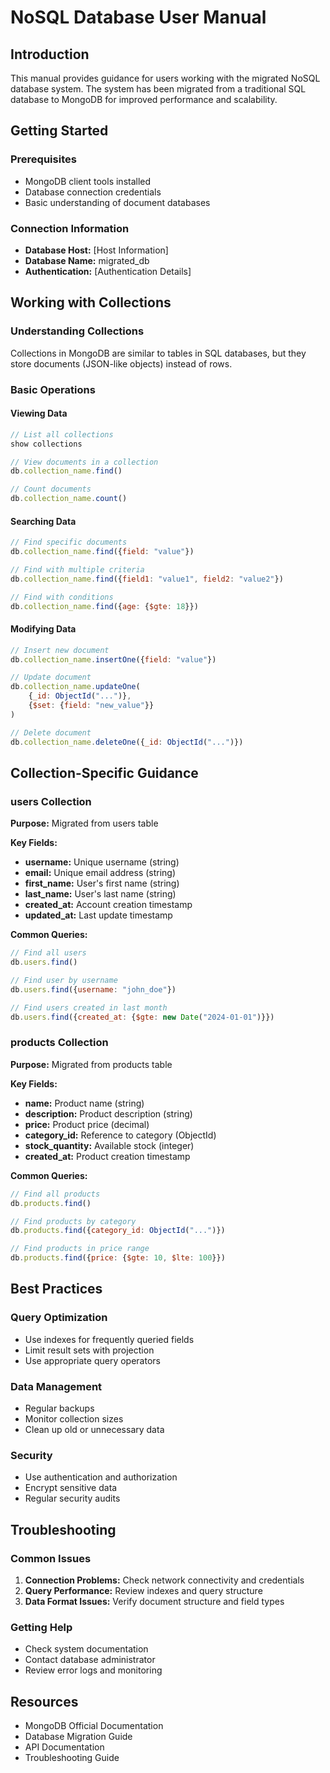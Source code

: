 # NoSQL Database User Manual

## Introduction

This manual provides guidance for users working with the migrated NoSQL database system. The system has been migrated from a traditional SQL database to MongoDB for improved performance and scalability.

## Getting Started

### Prerequisites
- MongoDB client tools installed
- Database connection credentials
- Basic understanding of document databases

### Connection Information
- **Database Host:** [Host Information]
- **Database Name:** migrated_db
- **Authentication:** [Authentication Details]

## Working with Collections

### Understanding Collections

Collections in MongoDB are similar to tables in SQL databases, but they store documents (JSON-like objects) instead of rows.

### Basic Operations

#### Viewing Data
```javascript
// List all collections
show collections

// View documents in a collection
db.collection_name.find()

// Count documents
db.collection_name.count()
```

#### Searching Data
```javascript
// Find specific documents
db.collection_name.find({field: "value"})

// Find with multiple criteria
db.collection_name.find({field1: "value1", field2: "value2"})

// Find with conditions
db.collection_name.find({age: {$gte: 18}})
```

#### Modifying Data
```javascript
// Insert new document
db.collection_name.insertOne({field: "value"})

// Update document
db.collection_name.updateOne(
    {_id: ObjectId("...")},
    {$set: {field: "new_value"}}
)

// Delete document
db.collection_name.deleteOne({_id: ObjectId("...")})
```

## Collection-Specific Guidance

### users Collection

**Purpose:** Migrated from users table

**Key Fields:**
- **username:** Unique username (string)
- **email:** Unique email address (string)
- **first_name:** User's first name (string)
- **last_name:** User's last name (string)
- **created_at:** Account creation timestamp
- **updated_at:** Last update timestamp

**Common Queries:**
```javascript
// Find all users
db.users.find()

// Find user by username
db.users.find({username: "john_doe"})

// Find users created in last month
db.users.find({created_at: {$gte: new Date("2024-01-01")}})
```

### products Collection

**Purpose:** Migrated from products table

**Key Fields:**
- **name:** Product name (string)
- **description:** Product description (string)
- **price:** Product price (decimal)
- **category_id:** Reference to category (ObjectId)
- **stock_quantity:** Available stock (integer)
- **created_at:** Product creation timestamp

**Common Queries:**
```javascript
// Find all products
db.products.find()

// Find products by category
db.products.find({category_id: ObjectId("...")})

// Find products in price range
db.products.find({price: {$gte: 10, $lte: 100}})
```

## Best Practices

### Query Optimization
- Use indexes for frequently queried fields
- Limit result sets with projection
- Use appropriate query operators

### Data Management
- Regular backups
- Monitor collection sizes
- Clean up old or unnecessary data

### Security
- Use authentication and authorization
- Encrypt sensitive data
- Regular security audits

## Troubleshooting

### Common Issues
1. **Connection Problems:** Check network connectivity and credentials
2. **Query Performance:** Review indexes and query structure
3. **Data Format Issues:** Verify document structure and field types

### Getting Help
- Check system documentation
- Contact database administrator
- Review error logs and monitoring

## Resources

- MongoDB Official Documentation
- Database Migration Guide
- API Documentation
- Troubleshooting Guide

